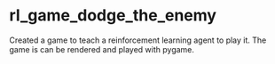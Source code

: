 # rl_game_dodge_the_enemy
Created a game to teach a reinforcement learning agent to play it. The game is can be rendered and played with pygame.
